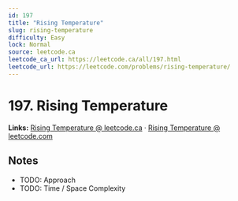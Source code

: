 ```yaml
--- 
id: 197
title: "Rising Temperature"
slug: rising-temperature
difficulty: Easy
lock: Normal
source: leetcode.ca
leetcode_ca_url: https://leetcode.ca/all/197.html
leetcode_url: https://leetcode.com/problems/rising-temperature/
---
```


# 197. Rising Temperature

**Links:** [Rising Temperature @ leetcode.ca](https://leetcode.ca/all/197.html) · [Rising Temperature @ leetcode.com](https://leetcode.com/problems/rising-temperature/)

## Notes
- TODO: Approach
- TODO: Time / Space Complexity
